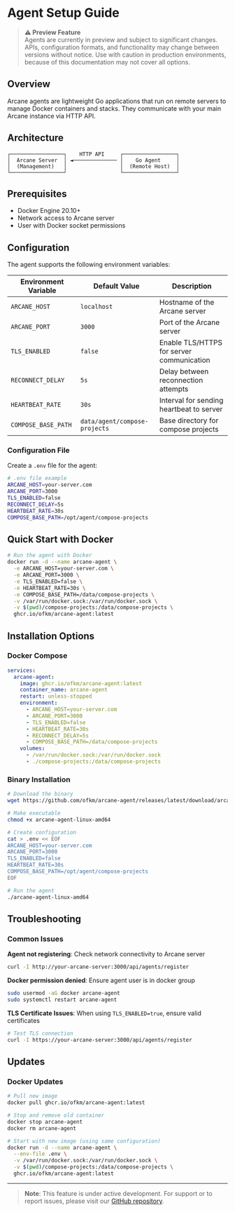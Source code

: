 # Agent Setup Guide

> **⚠️ Preview Feature**  
> Agents are currently in preview and subject to significant changes. APIs, configuration formats, and functionality may change between versions without notice. Use with caution in production environments, because of this documentation may not cover all options.

## Overview

Arcane agents are lightweight Go applications that run on remote servers to manage Docker containers and stacks. They communicate with your main Arcane instance via HTTP API.

## Architecture

```
┌─────────────────┐    HTTP API     ┌─────────────────┐
│  Arcane Server  │ ◄────────────── │    Go Agent     │
│  (Management)   │                 │  (Remote Host)  │
└─────────────────┘                 └─────────────────┘
```

## Prerequisites

- Docker Engine 20.10+
- Network access to Arcane server
- User with Docker socket permissions

## Configuration

The agent supports the following environment variables:

| Environment Variable | Default Value                 | Description                               |
| -------------------- | ----------------------------- | ----------------------------------------- |
| `ARCANE_HOST`        | `localhost`                   | Hostname of the Arcane server             |
| `ARCANE_PORT`        | `3000`                        | Port of the Arcane server                 |
| `TLS_ENABLED`        | `false`                       | Enable TLS/HTTPS for server communication |
| `RECONNECT_DELAY`    | `5s`                          | Delay between reconnection attempts       |
| `HEARTBEAT_RATE`     | `30s`                         | Interval for sending heartbeat to server  |
| `COMPOSE_BASE_PATH`  | `data/agent/compose-projects` | Base directory for compose projects       |

### Configuration File

Create a `.env` file for the agent:

```bash
# .env file example
ARCANE_HOST=your-server.com
ARCANE_PORT=3000
TLS_ENABLED=false
RECONNECT_DELAY=5s
HEARTBEAT_RATE=30s
COMPOSE_BASE_PATH=/opt/agent/compose-projects
```

## Quick Start with Docker

```bash
# Run the agent with Docker
docker run -d --name arcane-agent \
  -e ARCANE_HOST=your-server.com \
  -e ARCANE_PORT=3000 \
  -e TLS_ENABLED=false \
  -e HEARTBEAT_RATE=30s \
  -e COMPOSE_BASE_PATH=/data/compose-projects \
  -v /var/run/docker.sock:/var/run/docker.sock \
  -v $(pwd)/compose-projects:/data/compose-projects \
  ghcr.io/ofkm/arcane-agent:latest
```

## Installation Options

### Docker Compose

```yaml
services:
  arcane-agent:
    image: ghcr.io/ofkm/arcane-agent:latest
    container_name: arcane-agent
    restart: unless-stopped
    environment:
      - ARCANE_HOST=your-server.com
      - ARCANE_PORT=3000
      - TLS_ENABLED=false
      - HEARTBEAT_RATE=30s
      - RECONNECT_DELAY=5s
      - COMPOSE_BASE_PATH=/data/compose-projects
    volumes:
      - /var/run/docker.sock:/var/run/docker.sock
      - ./compose-projects:/data/compose-projects
```

### Binary Installation

```bash
# Download the binary
wget https://github.com/ofkm/arcane-agent/releases/latest/download/arcane-agent-linux-amd64

# Make executable
chmod +x arcane-agent-linux-amd64

# Create configuration
cat > .env << EOF
ARCANE_HOST=your-server.com
ARCANE_PORT=3000
TLS_ENABLED=false
HEARTBEAT_RATE=30s
COMPOSE_BASE_PATH=/opt/agent/compose-projects
EOF

# Run the agent
./arcane-agent-linux-amd64
```

## Troubleshooting

### Common Issues

**Agent not registering**: Check network connectivity to Arcane server

```bash
curl -I http://your-arcane-server:3000/api/agents/register
```

**Docker permission denied**: Ensure agent user is in docker group

```bash
sudo usermod -aG docker arcane-agent
sudo systemctl restart arcane-agent
```

**TLS Certificate Issues**: When using `TLS_ENABLED=true`, ensure valid certificates

```bash
# Test TLS connection
curl -I https://your-arcane-server:3000/api/agents/register
```

## Updates

### Docker Updates

```bash
# Pull new image
docker pull ghcr.io/ofkm/arcane-agent:latest

# Stop and remove old container
docker stop arcane-agent
docker rm arcane-agent

# Start with new image (using same configuration)
docker run -d --name arcane-agent \
  --env-file .env \
  -v /var/run/docker.sock:/var/run/docker.sock \
  -v $(pwd)/compose-projects:/data/compose-projects \
  ghcr.io/ofkm/arcane-agent:latest
```

---

> **Note**: This feature is under active development. For support or to report issues, please visit our [GitHub repository](https://github.com/ofkm/arcane-agent).
